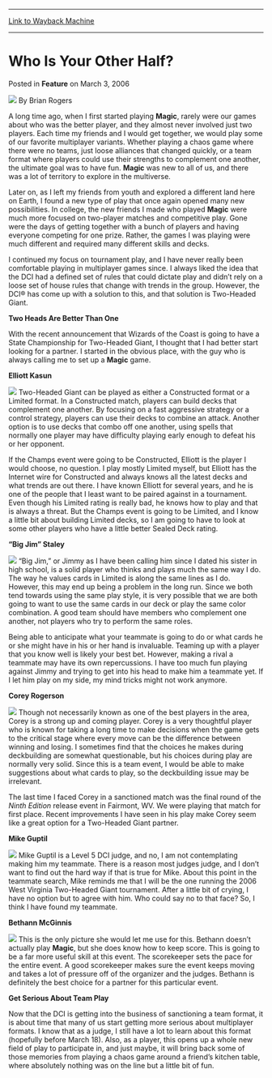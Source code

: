
---
[Link to Wayback Machine](https://web.archive.org/web/20211021062629/https://magic.wizards.com/en/articles/archive/feature/who-your-other-half-2006-03-03)

[_metadata_:wayback_url]:- "https://magic.wizards.com/en/articles/archive/feature/who-your-other-half-2006-03-03"
[_metadata_:wayback_raw_url]:- "https://web.archive.org/web/20211021062629id_/https://magic.wizards.com/en/articles/archive/feature/who-your-other-half-2006-03-03"
[_metadata_:wayback_capture_timestamp]:- "2021-10-21 06:26:29+00:00"
[_metadata_:description]:- "A long time ago, when I first started playing Magic, rarely were our games about who was the better player, and they almost never involved just two players. Each time my friends and I would get together, we would play some of our favorite multiplayer variants. Whether playing a chaos game where there were no teams, just loose alliances that changed quickly, or a team format"
[_metadata_:generator]:- "Drupal 7 (http://drupal.org)"
---


Who Is Your Other Half?
=======================



 Posted in **Feature**
 on March 3, 2006 






![](https://media.magic.wizards.com/styles/auth_small/public/generic-avatar-150_333.png)
By Brian Rogers











A long time ago, when I first started playing **Magic**, rarely were our games about who was the better player, and they almost never involved just two players. Each time my friends and I would get together, we would play some of our favorite multiplayer variants. Whether playing a chaos game where there were no teams, just loose alliances that changed quickly, or a team format where players could use their strengths to complement one another, the ultimate goal was to have fun. **Magic** was new to all of us, and there was a lot of territory to explore in the multiverse.


Later on, as I left my friends from youth and explored a different land here on Earth, I found a new type of play that once again opened many new possibilities. In college, the new friends I made who played **Magic** were much more focused on two-player matches and competitive play. Gone were the days of getting together with a bunch of players and having everyone competing for one prize. Rather, the games I was playing were much different and required many different skills and decks.


I continued my focus on tournament play, and I have never really been comfortable playing in multiplayer games since. I always liked the idea that the DCI had a defined set of rules that could dictate play and didn’t rely on a loose set of house rules that change with trends in the group. However, the DCI® has come up with a solution to this, and that solution is Two-Headed Giant.


**Two Heads Are Better Than One**


With the recent announcement that Wizards of the Coast is going to have a State Championship for Two-Headed Giant, I thought that I had better start looking for a partner. I started in the obvious place, with the guy who is always calling me to set up a **Magic** game.


**Elliott Kasun**


![](https://media.magic.wizards.com/image_legacy_migration/mpr/images/ElliottKasun.jpg)
Two-Headed Giant can be played as either a Constructed format or a Limited format. In a Constructed match, players can build decks that complement one another. By focusing on a fast aggressive strategy or a control strategy, players can use their decks to combine an attack. Another option is to use decks that combo off one another, using spells that normally one player may have difficulty playing early enough to defeat his or her opponent.


If the Champs event were going to be Constructed, Elliott is the player I would choose, no question. I play mostly Limited myself, but Elliott has the Internet wire for Constructed and always knows all the latest decks and what trends are out there. I have known Elliott for several years, and he is one of the people that I least want to be paired against in a tournament. Even though his Limited rating is really bad, he knows how to play and that is always a threat. But the Champs event is going to be Limited, and I know a little bit about building Limited decks, so I am going to have to look at some other players who have a little better Sealed Deck rating.


**“Big Jim” Staley**


![](https://media.magic.wizards.com/image_legacy_migration/mpr/images/JimStaley.jpg)
“Big Jim,” or Jimmy as I have been calling him since I dated his sister in high school, is a solid player who thinks and plays much the same way I do. The way he values cards in Limited is along the same lines as I do. However, this may end up being a problem in the long run. Since we both tend towards using the same play style, it is very possible that we are both going to want to use the same cards in our deck or play the same color combination. A good team should have members who complement one another, not players who try to perform the same roles.


Being able to anticipate what your teammate is going to do or what cards he or she might have in his or her hand is invaluable. Teaming up with a player that you know well is likely your best bet. However, making a rival a teammate may have its own repercussions. I have too much fun playing against Jimmy and trying to get into his head to make him a teammate yet. If I let him play on my side, my mind tricks might not work anymore.


**Corey Rogerson**


![](https://media.magic.wizards.com/image_legacy_migration/mpr/images/CoreyRogerson.jpg)
Though not necessarily known as one of the best players in the area, Corey is a strong up and coming player. Corey is a very thoughtful player who is known for taking a long time to make decisions when the game gets to the critical stage where every move can be the difference between winning and losing. I sometimes find that the choices he makes during deckbuilding are somewhat questionable, but his choices during play are normally very solid. Since this is a team event, I would be able to make suggestions about what cards to play, so the deckbuilding issue may be irrelevant.


The last time I faced Corey in a sanctioned match was the final round of the *Ninth Edition* release event in Fairmont, WV. We were playing that match for first place. Recent improvements I have seen in his play make Corey seem like a great option for a Two-Headed Giant partner.


**Mike Guptil**


![](https://media.magic.wizards.com/image_legacy_migration/mpr/images/MikeGuptil.jpg)
Mike Guptil is a Level 5 DCI judge, and no, I am not contemplating making him my teammate. There is a reason most judges judge, and I don’t want to find out the hard way if that is true for Mike. About this point in the teammate search, Mike reminds me that I will be the one running the 2006 West Virginia Two-Headed Giant tournament. After a little bit of crying, I have no option but to agree with him. Who could say no to that face? So, I think I have found my teammate.


**Bethann McGinnis**


![](https://media.magic.wizards.com/image_legacy_migration/mpr/images/BethannMcGinnis.jpg)
This is the only picture she would let me use for this. Bethann doesn’t actually play **Magic**, but she does know how to keep score. This is going to be a far more useful skill at this event. The scorekeeper sets the pace for the entire event. A good scorekeeper makes sure the event keeps moving and takes a lot of pressure off of the organizer and the judges. Bethann is definitely the best choice for a partner for this particular event.


**Get Serious About Team Play**


Now that the DCI is getting into the business of sanctioning a team format, it is about time that many of us start getting more serious about multiplayer formats. I know that as a judge, I still have a lot to learn about this format (hopefully before March 18). Also, as a player, this opens up a whole new field of play to participate in, and just maybe, it will bring back some of those memories from playing a chaos game around a friend’s kitchen table, where absolutely nothing was on the line but a little bit of fun.







